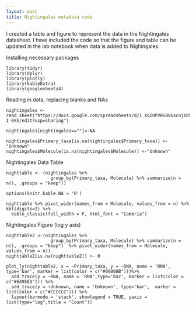 ```yaml
---
layout: post
title: Nightingales metadata code
---
```

  
I created a table and figure to represent the data in the Nightingales datasheet. 
I have included the code so that the figure and table can be updated in the 
lab notebook when data is added to Nighingales. 


Installing necessary packages
```{r}
library(tidyr)
library(dplyr)
library(plotly)
library(kableExtra)
library(googlesheets4)
```

Reading in data, replacing blanks and NAs
```{r}
nightingales <- read_sheet("https://docs.google.com/spreadsheets/d/1_XqIOPVHSBVGscnjzDSWUeRL7HUHXfaHxVzec-I-8Xk/edit?usp=sharing")

nightingales[nightingales==""]<-NA

nightingales$Primary_taxa[is.na(nightingales$Primary_taxa)] <- "Unknown"
nightingales$Molecule[is.na(nightingales$Molecule)] <-"Unknown"
```


Nightingales Data Table
```{r}
nighttable <- (nightingales %>% 
                 group_by(Primary_taxa, Molecule) %>% summarize(n = n(), .groups = "keep"))

options(knitr.kable.NA = '0')

nighttable %>% pivot_wider(names_from = Molecule, values_from = n) %>% kbl(digits=2) %>% 
  kable_classic(full_width = F, html_font = "Cambria")  
```


Nightingales Figure (log y axis)
```{r}
nighttable2 <-(nightingales %>% 
                 group_by(Primary_taxa, Molecule) %>% summarize(n = n(), .groups = "keep")  %>% pivot_wider(names_from = Molecule, values_from = n))
nighttable2[is.na(nighttable2)] <- 0

plot_ly(nighttable2, x = ~Primary_taxa, y = ~DNA, name = 'DNA', type='bar', marker = list(color = c("#00008B")))%>% 
  add_trace(y = ~RNA, name = 'RNA',type='bar', marker = list(color = c("#6495ED"))) %>% 
  add_trace(y = ~Unknown, name = 'Unknown', type='bar',  marker = list(color = c("#CCCCCC"))) %>% 
  layout(barmode = 'stack', showlegend = TRUE, yaxis = list(type="log",title = "Count"))
```